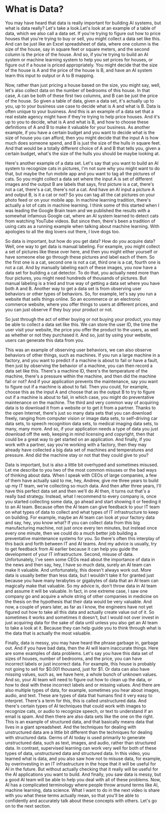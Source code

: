 # What is Data?

You may have heard that data is really important for building AI systems, but what is data really? Let's take a look.Let's look at an example of a table of data, which we also call a data set. If you're trying to figure out how to price houses that you're trying to buy or sell, you might collect a data set like this. And can be just like an Excel spreadsheet of data, where one column is the size of the house, say in square feet or square meters, and the second column is the price of the house. And so, if you're trying to build an AI system or machine learning system to help you set prices for houses, or figure out if a house is priced appropriately. You might decide that the size of the house is A and the price of the house is B, and have an AI system learn this input to output or A to B mapping.

Now, rather than just pricing a house based on the size, you might say, well, let's also collect data on the number of bedrooms of this house. In that case, A can be both of these first two columns, and B can be just the price of the house. So given a table of data, given a data set, it's actually up to you, up to your business use case to decide what is A and what is B. Data is often unique to your business. And this is an example of a data set that a real estate agency might have if they're trying to help price houses. And it's up to you to decide, what is A and what is B, and how to choose these definitions of A and B to make it valuable for your business. As another example, if you have a certain budget and you want to decide what is the size of house you can afford, then you might decide that the input A is how much does someone spend, and B is just the size of the hulls in square feet. And that would be a totally different choice of A and B that tells you, given a certain budget, what's the size of the hulls you should be maybe looking at.

Here's another example of a data set. Let's say that you want to build an AI system to recognize cats in pictures, I'm not sure why you might want to do that, but maybe the fun mobile app and you want to tag all the pictures of cats. So you might collect a data set where the input A is set of different images and the output B are labels that says, first picture is a cat, there's not a cat, there's a cat, there's not a cat. And have an AI input a picture A and output B, is it a cat or not? So you can tag all the cat pictures on your photo feed or on your mobile app. In machine learning tradition, there's actually a lot of cats in machine learning. I think some of this started when I was leading the Google Brain team and we published the results with a somewhat infamous Google cat, where an AI system learned to detect cats from watching YouTube videos. But since then, there's been a tradition of using cats as a running example when talking about machine learning. With apologies to all the dog lovers out there, I love dogs too.

So data is important, but how do you get data? How do you acquire data? Well, one way to get data is manual labeling. For example, you might collect a set of pictures like these over here, and then you might either yourself or have someone else go through these pictures and label each of them. So the first one is a cat, second one is not a cat, third one is a cat, fourth one is not a cat. And by manually labeling each of these images, you now have a data set for building a cat detector. To do that, you actually need more than four pictures, you might need hundreds of thousands of pictures. But manual labeling is a tried and true way of getting a data set where you have both A and B. Another way to get a data set is from observing user behaviors or other types of behaviors. So, for example, let's say you run a website that sells things online. So an ecommerce or an electronic commerce website, where you offer things to users at different prices, and you can just observe if they buy your product or not.

So just through the act of either buying or not buying your product, you may be able to collect a data set like this. We can store the user ID, the time the user visit your website, the price you offer the product to the users, as well as whether or not they purchased it. And so, just by using your website, users can generate this data from you.

This was an example of observing user behaviors, we can also observe behaviors of other things, such as machines. If you run a large machine in a factory, and you want to predict if a machine is about to fail or have a fault, then just by observing the behavior of a machine, you can then record a data set like this. There's a machine ID, there's the temperature of the machine, there's a pressure within the machine, and then did the machine fail or not? And if your application prevents the maintenance, say you want to figure out if a machine is about to fail. Then you could, for example, choose this as the input A and choose that as the output B to try to figure out if a machine is about to fail, in which case, you might do preventative maintenance on the machine. The third and very common way of acquiring data is to download it from a website or to get it from a partner. Thanks to the open Internet, there's just so many data sets that you can download freely, ranging from computer vision or image data sets, to self-driving car data sets, to speech recognition data sets, to medical imaging data sets, to many, many more. And so, if your application needs a type of data you just download off the web, keeping in mind licensing and copyright, then that could be a great way to get started on an application. And finally, if you work with a partner, say you're working with a factory, then they may already have collected a big data set of machines and temperatures and pressure. And did the machine stay or not that they could give to you?

Data is important, but is also a little bit overhyped and sometimes misused. Let me describe to you two of the most common misuses or the bad ways of thinking about data. When I speak with CEOs of large companies, a few of them have actually said to me, hey, Andrew, give me three years to build up my IT team, we're collecting so much data. And then after three years, I'll have this perfect data set and then we'll do AI then, it turns out that's a really bad strategy. Instead, what I recommend to every company is, once you started collecting some data, go ahead and start showing it or feeding it to an AI team. Because often the AI team can give feedback to your IT team on what types of data to collect and what types of IT infrastructure to keep on building. For example, maybe an AI team can look at your factory data and say, hey, you know what? If you can collect data from this big manufacturing machine, not just once every ten minutes, but instead once every one minute, then we could do a much better job building a preventative maintenance systems for you. So there's often this interplay of this back and forth between IT and AI teams. And my advice is usually, try to get feedback from AI earlier because it can help you guide the development of your IT infrastructure. Second, misuse of data. Unfortunately, I've seen some CEOs read about the importance of data in the news and then say, hey, I have so much data, surely an AI team can make it valuable. And unfortunately, this doesn't always work out. More data is usually better than less data, but I wouldn't take it for granted just because you have many terabytes or gigabytes of data that an AI team can magically make that valuable. So my advice is, don't throw data in AI team and assume it will be valuable. In fact, in one extreme case, I saw one company go and acquire a whole string of other companies in medicine on the thesis on the hypothesis that their data would be very valuable. And now, a couple of years later, as far as I know, the engineers have not yet figured out how to take all this data and actually create value out of it. So sometimes it works and sometimes it doesn't, but I would not over invest in just acquiring data for the sake of data until unless you also get an AI team to take a look at it. Because they can help guide you to think through what is the data that is actually the most valuable.

Finally, data is messy, you may have heard the phrase garbage in, garbage out. And if you have bad data, then the AI will learn inaccurate things. Here are some examples of data problems. Let's say you have this data set of sizes of houses, number of bedrooms, and the price, you can have incorrect labels or just incorrect data. For example, this house is probably not going to sell for $0.001 thousand, just for $1. Or data can also have missing values, such as, we have here, a whole bunch of unknown values. And so, your AI team will need to figure out how to clean up the data, or how to deal with these incorrect labels and or missing values. And there are also multiple types of data, for example, sometimes you hear about images, audio, and text. These are types of data that humans find it very easy to interpret. There's a term for this, this is called unstructured data. And there's certain types of AI techniques that could work with images to recognize cats, or audio to recognize speech, or text to understand if an email is spam. And then there are also data sets like the one on the right. This is an example of structured data, and that basically means data that lives in a giant spreadsheet. And the techniques for dealing with unstructured data are a little bit different than the techniques for dealing with structured data. Germs of AI today is used primarily to generate unstructured data, such as text, images, and audio, rather than structured data. In contrast, supervised learning can work very well for both of these types of data, unstructured data and structured data. In this video, you learned what is data, and you also saw how not to misuse data, for example, by overinvesting in an IT infrastructure in the hope that it will be useful for AI in the future. But without actually checking that it really will be useful for the AI applications you want to build. And finally, you saw data is messy, but a good AI team will be able to help you deal with all of these problems. Now, AI has a complicated terminology where people throw around terms like AI, machine learning, data science. What I want to do in the next video is share with you what these terms actually mean, so that you'll be able to confidently and accurately talk about these concepts with others. Let's go on to the next section.
